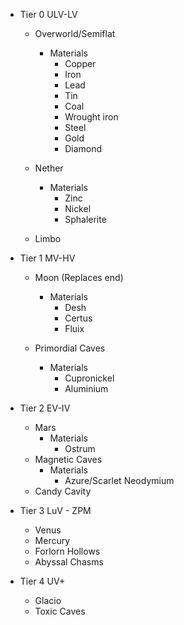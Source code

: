 
- Tier 0 ULV-LV
	- Overworld/Semiflat
		- Materials
			- Copper
			- Iron
			- Lead
			- Tin
			- Coal
			- Wrought iron
			- Steel
			- Gold
			- Diamond
	
	- Nether
		- Materials
			- Zinc
			- Nickel
			- Sphalerite
	- Limbo
- Tier 1 MV-HV
	-  Moon (Replaces end)
		- Materials
			- Desh
			- Certus
			- Fluix
	
	- Primordial Caves
		- Materials
			- Cupronickel
			- Aluminium
	
- Tier 2 EV-IV
	- Mars
		- Materials
			- Ostrum
	- Magnetic Caves
		- Materials
			- Azure/Scarlet Neodymium 
	- Candy Cavity
	
- Tier 3 LuV - ZPM
	- Venus
	- Mercury
	- Forlorn Hollows
	- Abyssal Chasms
	
- Tier 4 UV+
	- Glacio
	- Toxic Caves
